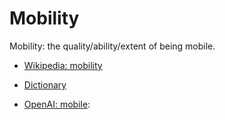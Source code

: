 # Mobility

Mobility: the quality/ability/extent of being mobile.

<div data-chatgpt-prompt="explain mobility (system quality attribute, non-functional requirement, cross-functional contraint)"></div>

* [Wikipedia: mobility](https://wikipedia.org/wiki/mobility)

* [Dictionary]()

* [OpenAI: mobile](https:://openai.com): <div data-chatgpt-prompt="define mobile (computers and software)"></div>
